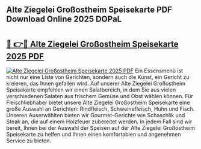 ## Alte Ziegelei Großostheim Speisekarte PDF Download Online 2025 DOPaL

# <h2><a href="http://gc8oo11.nevu.top/?p=Alte+Ziegelei+Gro%c3%9fostheim+Speisekarte">🔗 👉🔴 Alte Ziegelei Großostheim Speisekarte 2025 PDF</a></h2>

[![Alte Ziegelei Großostheim Speisekarte 2025 PDF](https://i.imgur.com/dBaPXMq.png)](http://gc8oo11.nevu.top/?p=Alte+Ziegelei+Gro%c3%9fostheim+Speisekarte)
Ein Essensmenü ist nicht nur eine Liste von Gerichten, sondern auch die Kunst, ein Gericht zu kreieren, das Ihnen gefallen wird. Auf unserer Alte Ziegelei Großostheim Speisekarte empfehlen wir einen Salatbereich, in dem Sie aus vielen verschiedenen Salaten aus frischem Gemüse und Obst wählen können. Für Fleischliebhaber bietet unsere Alte Ziegelei Großostheim Speisekarte eine große Auswahl an Gerichten: Rindfleisch, Schweinefleisch, Huhn und Fisch. Unseren Auserwählten bieten wir Gourmet-Gerichte wie Schaschlik und Steak an, die auf einem Holzfeuer zubereitet werden. In jedem Fall sind wir bereit, Ihnen bei der Auswahl der Speisen auf der Alte Ziegelei Großostheim Speisekarte zu helfen und Ihnen einen komfortablen und angenehmen Service zu bieten.
